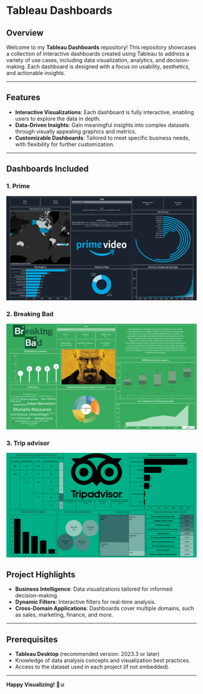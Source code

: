 # Tableau Dashboards

## Overview

Welcome to my **Tableau Dashboards** repository! This repository showcases a collection of interactive dashboards created using Tableau to address a variety of use cases, including data visualization, analytics, and decision-making. Each dashboard is designed with a focus on usability, aesthetics, and actionable insights.

---

## Features

- **Interactive Visualizations**: Each dashboard is fully interactive, enabling users to explore the data in depth.
- **Data-Driven Insights**: Gain meaningful insights into complex datasets through visually appealing graphics and metrics.
- **Customizable Dashboards**: Tailored to meet specific business needs, with flexibility for further customization.

---

## Dashboards Included

### 1. **Prime**
![](https://github.com/harshakalluri1403/Tableau-Dashboards/blob/048bf9ce0eafa28f17e519500eda314c32d96589/Readmess/Screenshot%202024-11-21%20204644.png)
### 2. **Breaking Bad**
![](https://github.com/harshakalluri1403/Tableau-Dashboards/blob/fe3cb28781227ab993597116bc4313584b452d16/Readmess/Screenshot%202024-11-21%20233511.png)
### 3. **Trip advisor**
![](https://github.com/harshakalluri1403/Tableau-Dashboards/blob/069f65f7802e2eb129f11f56b2ddd3c4dd344eca/Readmess/Screenshot%202024-11-23%20004458.png)
## Project Highlights

- **Business Intelligence**: Data visualizations tailored for informed decision-making.
- **Dynamic Filters**: Interactive filters for real-time analysis.
- **Cross-Domain Applications**: Dashboards cover multiple domains, such as sales, marketing, finance, and more.

---

## Prerequisites

- **Tableau Desktop** (recommended version: 2023.3 or later)
- Knowledge of data analysis concepts and visualization best practices.
- Access to the dataset used in each project (if not embedded).

---

**Happy Visualizing!** 🎨📊

